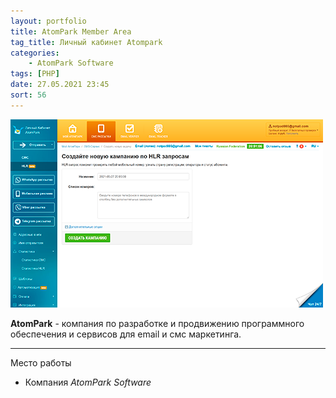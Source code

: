 ```yaml
---
layout: portfolio
title: AtomPark Member Area
tag_title: Личный кабинет Atompark
categories:
    - AtomPark Software
tags: [PHP]
date: 27.05.2021 23:45
sort: 56
---
```


![Личный кабинет Atompark](../../assets/img/work/apma.png)

**AtomPark** - компания по разработке и продвижению программного обеспечения и сервисов для email и смс маркетинга.

---

Место работы

* Компания _AtomPark Software_

